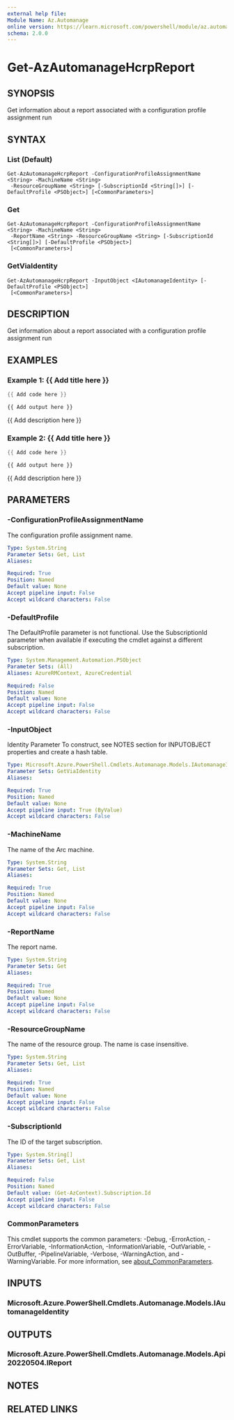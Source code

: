 ```yaml
---
external help file:
Module Name: Az.Automanage
online version: https://learn.microsoft.com/powershell/module/az.automanage/get-azautomanagehcrpreport
schema: 2.0.0
---
```


# Get-AzAutomanageHcrpReport

## SYNOPSIS
Get information about a report associated with a configuration profile assignment run

## SYNTAX

### List (Default)
```
Get-AzAutomanageHcrpReport -ConfigurationProfileAssignmentName <String> -MachineName <String>
 -ResourceGroupName <String> [-SubscriptionId <String[]>] [-DefaultProfile <PSObject>] [<CommonParameters>]
```

### Get
```
Get-AzAutomanageHcrpReport -ConfigurationProfileAssignmentName <String> -MachineName <String>
 -ReportName <String> -ResourceGroupName <String> [-SubscriptionId <String[]>] [-DefaultProfile <PSObject>]
 [<CommonParameters>]
```

### GetViaIdentity
```
Get-AzAutomanageHcrpReport -InputObject <IAutomanageIdentity> [-DefaultProfile <PSObject>]
 [<CommonParameters>]
```

## DESCRIPTION
Get information about a report associated with a configuration profile assignment run

## EXAMPLES

### Example 1: {{ Add title here }}
```powershell
{{ Add code here }}
```

```output
{{ Add output here }}
```

{{ Add description here }}

### Example 2: {{ Add title here }}
```powershell
{{ Add code here }}
```

```output
{{ Add output here }}
```

{{ Add description here }}

## PARAMETERS

### -ConfigurationProfileAssignmentName
The configuration profile assignment name.

```yaml
Type: System.String
Parameter Sets: Get, List
Aliases:

Required: True
Position: Named
Default value: None
Accept pipeline input: False
Accept wildcard characters: False
```

### -DefaultProfile
The DefaultProfile parameter is not functional.
Use the SubscriptionId parameter when available if executing the cmdlet against a different subscription.

```yaml
Type: System.Management.Automation.PSObject
Parameter Sets: (All)
Aliases: AzureRMContext, AzureCredential

Required: False
Position: Named
Default value: None
Accept pipeline input: False
Accept wildcard characters: False
```

### -InputObject
Identity Parameter
To construct, see NOTES section for INPUTOBJECT properties and create a hash table.

```yaml
Type: Microsoft.Azure.PowerShell.Cmdlets.Automanage.Models.IAutomanageIdentity
Parameter Sets: GetViaIdentity
Aliases:

Required: True
Position: Named
Default value: None
Accept pipeline input: True (ByValue)
Accept wildcard characters: False
```

### -MachineName
The name of the Arc machine.

```yaml
Type: System.String
Parameter Sets: Get, List
Aliases:

Required: True
Position: Named
Default value: None
Accept pipeline input: False
Accept wildcard characters: False
```

### -ReportName
The report name.

```yaml
Type: System.String
Parameter Sets: Get
Aliases:

Required: True
Position: Named
Default value: None
Accept pipeline input: False
Accept wildcard characters: False
```

### -ResourceGroupName
The name of the resource group.
The name is case insensitive.

```yaml
Type: System.String
Parameter Sets: Get, List
Aliases:

Required: True
Position: Named
Default value: None
Accept pipeline input: False
Accept wildcard characters: False
```

### -SubscriptionId
The ID of the target subscription.

```yaml
Type: System.String[]
Parameter Sets: Get, List
Aliases:

Required: False
Position: Named
Default value: (Get-AzContext).Subscription.Id
Accept pipeline input: False
Accept wildcard characters: False
```

### CommonParameters
This cmdlet supports the common parameters: -Debug, -ErrorAction, -ErrorVariable, -InformationAction, -InformationVariable, -OutVariable, -OutBuffer, -PipelineVariable, -Verbose, -WarningAction, and -WarningVariable. For more information, see [about_CommonParameters](http://go.microsoft.com/fwlink/?LinkID=113216).

## INPUTS

### Microsoft.Azure.PowerShell.Cmdlets.Automanage.Models.IAutomanageIdentity

## OUTPUTS

### Microsoft.Azure.PowerShell.Cmdlets.Automanage.Models.Api20220504.IReport

## NOTES

## RELATED LINKS

